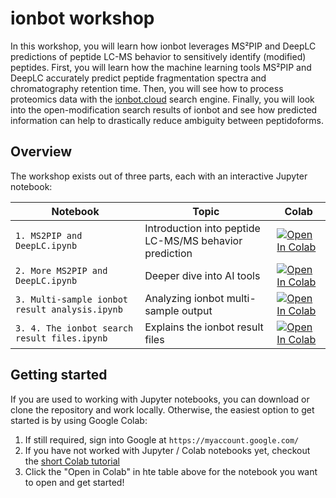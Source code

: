 # ionbot workshop

In this workshop, you will learn how ionbot leverages MS²PIP and DeepLC predictions of peptide LC-MS behavior to sensitively identify (modified) peptides. First, you will learn how the machine learning tools MS²PIP and DeepLC accurately predict peptide fragmentation spectra and chromatography retention time. Then, you will see how to process proteomics data
with the [ionbot.cloud](https://ionbot.cloud) search engine. Finally, you will look into the open-modification search results of ionbot and see how predicted information can help to drastically reduce ambiguity between peptidoforms.


## Overview

The workshop exists out of three parts, each with an interactive Jupyter
notebook:

| Notebook | Topic | Colab |
| - | - | - |
| `1. MS2PIP and DeepLC.ipynb` | Introduction into peptide LC-MS/MS behavior prediction |  <a href="https://colab.research.google.com/github/compomics/workshop-ml-proteomics/blob/EPIC-XS-workshop/1.%20MS2PIP%20and%20DeepLC.ipynb" target="_parent"><img src="https://colab.research.google.com/assets/colab-badge.svg" alt="Open In Colab"/></a> |
| `2. More MS2PIP and DeepLC.ipynb` | Deeper dive into AI tools | <a href="https://colab.research.google.com/github/compomics/workshop-ml-proteomics/blob/EPIC-XS-workshop/2.%20ionbot.ipynb" target="_parent"><img src="https://colab.research.google.com/assets/colab-badge.svg" alt="Open In Colab"/></a> |
| `3. Multi-sample ionbot result analysis.ipynb` | Analyzing ionbot multi-sample output | <a href="https://colab.research.google.com/github/compomics/workshop-ml-proteomics/blob/EPIC-XS-workshop/3.%20More%20MS2PIP%20and%20DeepLC.ipynb" target="_parent"><img src="https://colab.research.google.com/assets/colab-badge.svg" alt="Open In Colab"/></a> |
| `3. 4. The ionbot search result files.ipynb` | Explains the ionbot result files | <a href="https://colab.research.google.com/github/compomics/workshop-ml-proteomics/blob/EPIC-XS-workshop/3.%20More%20MS2PIP%20and%20DeepLC.ipynb" target="_parent"><img src="https://colab.research.google.com/assets/colab-badge.svg" alt="Open In Colab"/></a> |

## Getting started

If you are used to working with Jupyter notebooks, you can download or clone
the repository and work locally. Otherwise, the easiest option to get started
is by using Google Colab:

1. If still required, sign into Google at `https://myaccount.google.com/`
2. If you have not worked with Jupyter / Colab notebooks yet, checkout the [short Colab tutorial](https://colab.research.google.com/notebooks/basic_features_overview.ipynb)
2. Click the "Open in Colab" in hte table above for the notebook you want to open and get started!
